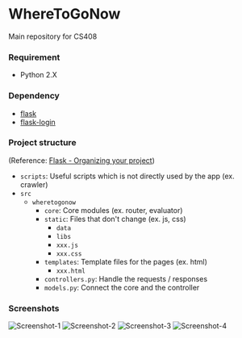 # WhereToGoNow

Main repository for CS408

### Requirement
- Python 2.X

### Dependency
- [flask](http://flask.pocoo.org/)
- [flask-login](https://github.com/maxcountryman/flask-login)

### Project structure
(Reference: [Flask - Organizing your project](http://exploreflask.com/en/latest/organizing.html))

- `scripts`: Useful scripts which is not directly used by the app (ex. crawler)
- `src`
  - `wheretogonow`
    - `core`: Core modules (ex. router, evaluator)
    - `static`: Files that don't change (ex. js, css)
      - `data`
      - `libs`
      - `xxx.js`
      - `xxx.css`
    - `templates`: Template files for the pages (ex. html)
      - `xxx.html`
    - `controllers.py`: Handle the requests / responses
    - `models.py`: Connect the core and the controller

### Screenshots
![Screenshot-1](https://i.imgur.com/WmjGN7b.png)
![Screenshot-2](https://i.imgur.com/jkUHWAq.png)
![Screenshot-3](https://i.imgur.com/jlrhDbB.png)
![Screenshot-4](https://i.imgur.com/3vWadCm.png)
